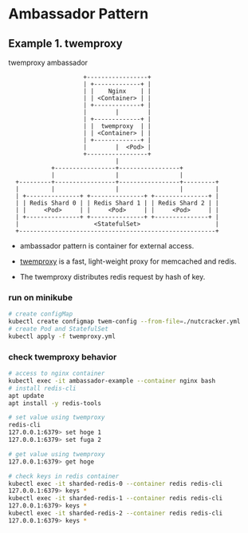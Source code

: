 # Ambassador Pattern

## Example 1. twemproxy
twemproxy ambassador

```
                     +-----------------+
                     | +-------------+ |
                     | |    Nginx    | |
                     | | <Container> | |
                     | +-------------+ |
                     |        |        |
                     | +-------------+ |
                     | |  twemproxy  | |
                     | | <Container> | |
                     | +-------------+ |
                     |        |  <Pod> |
                     +-----------------+
                              |
            +-----------------+-----------------+ 
            |                 |                 |
  +---------+-----------------+-----------------+---------+
  |         |                 |                 |         |
  | +---------------+ +---------------+ +---------------+ |
  | | Redis Shard 0 | | Redis Shard 1 | | Redis Shard 2 | |
  | |     <Pod>     | |     <Pod>     | |     <Pod>     | |
  | +---------------+ +---------------+ +---------------+ |
  |                     <StatefulSet>                     |
  +-------------------------------------------------------+
```

- ambassador pattern is container for external access.

- [twemproxy](https://github.com/twitter/twemproxy) is a fast, light-weight proxy for memcached and redis.

- The twemproxy distributes redis request by hash of key.

### run on minikube

```sh
# create configMap
kubectl create configmap twem-config --from-file=./nutcracker.yml                                                      
# create Pod and StatefulSet
kubectl apply -f twemproxy.yml
```

### check twemproxy behavior

```sh
# access to nginx container
kubectl exec -it ambassador-example --container nginx bash                                                             
# install redis-cli
apt update
apt install -y redis-tools

# set value using twemproxy
redis-cli
127.0.0.1:6379> set hoge 1
127.0.0.1:6379> set fuga 2

# get value using twemproxy
127.0.0.1:6379> get hoge

# check keys in redis container
kubectl exec -it sharded-redis-0 --container redis redis-cli
127.0.0.1:6379> keys *
kubectl exec -it sharded-redis-1 --container redis redis-cli
127.0.0.1:6379> keys *
kubectl exec -it sharded-redis-2 --container redis redis-cli
127.0.0.1:6379> keys *
```
